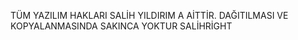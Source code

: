 TÜM YAZILIM HAKLARI SALİH YILDIRIM A AİTTİR. DAĞITILMASI VE KOPYALANMASINDA SAKINCA YOKTUR SALİHRİGHT
